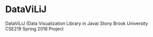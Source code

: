 # DataViLiJ
DataViLiJ (Data Visualization Library in Java) Stony Brook University CSE219 Spring 2018 Project
